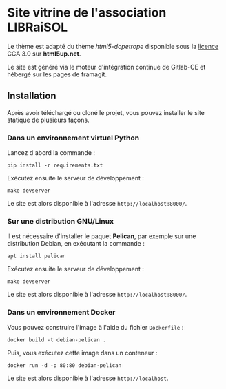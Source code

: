 # Site vitrine de l'association LIBRaiSOL

Le thème est adapté du thème *html5-dopetrope* disponible sous la [licence] CCA 3.0 sur **html5up.net**.

Le site est généré via le moteur d'intégration continue de Gitlab-CE et
hébergé sur les pages de framagit.

## Installation

Après avoir téléchargé ou cloné le projet, vous pouvez installer le site statique de plusieurs façons.

### Dans un environnement virtuel Python
Lancez d'abord la commande :
```
pip install -r requirements.txt
```
Exécutez ensuite le serveur de développement :
```
make devserver
```
Le site est alors disponible à l'adresse `http://localhost:8000/`.

### Sur une distribution GNU/Linux
Il est nécessaire d'installer le paquet **Pelican**, par exemple sur une distribution Debian, en exécutant la commande :
```
apt install pelican
```
Exécutez ensuite le serveur de développement :
```
make devserver
```
Le site est alors disponible à l'adresse `http://localhost:8000/`.

### Dans un environnement Docker
Vous pouvez construire l'image à l'aide du fichier `Dockerfile` :
```
docker build -t debian-pelican .
```
Puis, vous exécutez cette image dans un conteneur :
```
docker run -d -p 80:80 debian-pelican
```
Le site est alors disponible à l'adresse `http://localhost`.

[licence]: https://html5up.net/license

